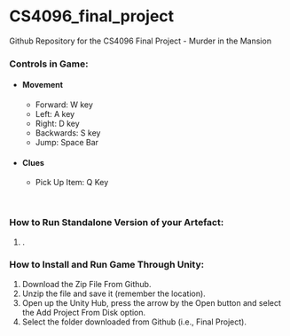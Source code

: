 # CS4096_final_project
Github Repository for the CS4096 Final Project - Murder in the Mansion

### Controls in Game:
 - #### Movement
   - Forward: W key
   - Left: A key
   - Right: D key
   - Backwards: S key
   - Jump: Space Bar
 - #### Clues
   - Pick Up Item: Q Key

  <br>

  ### How to Run Standalone Version of your Artefact:
  1. .

     

  ### How to Install and Run Game Through Unity:
  1. Download the Zip File From Github.
  2. Unzip the file and save it (remember the location).
  3. Open up the Unity Hub, press the arrow by the Open button and select the Add Project From Disk option.
  4. Select the folder downloaded from Github (i.e., Final Project).
